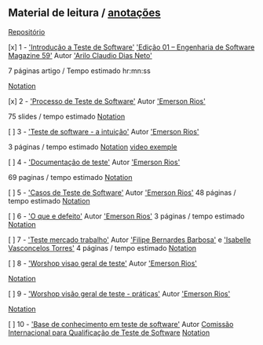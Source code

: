 ## Material de leitura / [anotações](https://www.evernote.com/shard/s623/sh/474db184-f844-a4d8-75a6-ba5cff415fd0/b4ac3b4b940fb0937498a0cbafb5c116)

<colapse>
<!-- Model exemple
$number$ - "Article Name" (link pages/download area)
"local editian"
"autor name"
"previsible time / description space"

[Notations] -->

<!-- {('List Name'
['Introdução a Teste de Software'];
)}

{('Autor Name'
['Arilo Claudio Dias Neto'];
['Emerson Rios'];
)} -->
<colapse/>

[Repositório](https://drive.google.com/drive/u/0/folders/1hxJoZSBvHA0YWRqQsk3owhP-kCRGC2o2)


 [x] 1 - ['Introdução a Teste de Software'](https://drive.google.com/drive/folders/1mBAfs26plire1A9P7u5eZ52VVgYBTg5i?usp=sharing)
['Edição 01 – Engenharia de Software Magazine 59'](https://www.devmedia.com.br/revista-engenharia-de-software/8028)
Autor ['Arilo Claudio Dias Neto'](https://www.researchgate.net/profile/Arilo-Neto)

7 páginas artigo / Tempo estimado hr:mn:ss

[Notation]()

<!-- ///Definições do IEEE:
- Físico - *Defeito* - instrução ou comando incorretos
- Informação - **Erro** - desvio da especificação
- Usuário - **Falha** - Processamento incorreto e comportamento inconsistente 
 -->

 [x] 2 - ['Processo de Teste de Software'](https://drive.google.com/open?id=1Hea5QYoBeqoN14hrvnyqiuwCK4DVL2ub)
Autor ['Emerson Rios'](http://www.emersonrios.eti.br/)

75 slides / tempo estimado 
[Notation]()

 [ ] 3 - ['Teste de software - a intuição'](https://drive.google.com/open?id=1e-pdHTITnfKDb6hVcGtL-0l8lvJ3A0it)
Autor ['Emerson Rios'](http://www.emersonrios.eti.br/)

3 páginas / tempo estimado 
[Notation]()
[video exemple](http://www.youtube.com/watch?v=yM3Y18nUsfo&feature=channel)

 [ ] 4 - ['Documentação de teste'](https://drive.google.com/file/d/1Ux3PLsjGw3ygk43LfO2qf_N4OvnsyoQ-/view)
Autor ['Emerson Rios'](http://www.emersonrios.eti.br/)

69 paginas / tempo estimado 
[Notation]()

[ ] 5 - ['Casos de Teste de Software'](https://drive.google.com/open?id=1B4XmBnFoFvdaHSYmFoIgn7y4of4KZkwk)
Autor ['Emerson Rios'](http://www.emersonrios.eti.br/)
48 páginas / tempo estimado 
[Notation]()

[ ] 6 - ['O que e defeito'](https://drive.google.com/open?id=1VMncMnRD0Z1oFbbOg0Rvi_CBw8osYKKJ)
Autor ['Emerson Rios'](http://www.emersonrios.eti.br/)
3 páginas / tempo estimado 
[Notation]()

[ ] 7 - ['Teste mercado trabalho'](http://revista.faculdadeprojecao.edu.br/index.php/Projecao4/article/viewFile/82/70)
Autor ['Filipe Bernardes Barbosa']() e ['Isabelle Vasconcelos Torres']()
4 páginas / tempo estimado 
[Notation]()

[ ] 8 - ['Worshop visao geral de teste'](https://drive.google.com/drive/u/0/folders/1hxJoZSBvHA0YWRqQsk3owhP-kCRGC2o2) Autor ['Emerson Rios'](http://www.emersonrios.eti.br/)
[]()

[Notation]()

[ ] 9 - ['Worshop visão geral de teste - práticas'](https://drive.google.com/drive/u/0/folders/1hxJoZSBvHA0YWRqQsk3owhP-kCRGC2o2) Autor ['Emerson Rios'](http://www.emersonrios.eti.br/)
[]()

[Notation]()

[ ] 10 - ['Base de conhecimento em teste de software'](https://drive.google.com/drive/u/0/folders/1hxJoZSBvHA0YWRqQsk3owhP-kCRGC2o2) Autor [Comissão Internacional para Qualificação de Teste de Software]()
[]()
[Notation]()

<!-- ///

[ ] [Certifications course]()
[cypress]()
[Jira x confluence]()
[Others]()

[Other material]()

others
others2
https://www.dropbox.com/s/3jip028bggqwcmz/Resume-template.zip?dl=0 -->